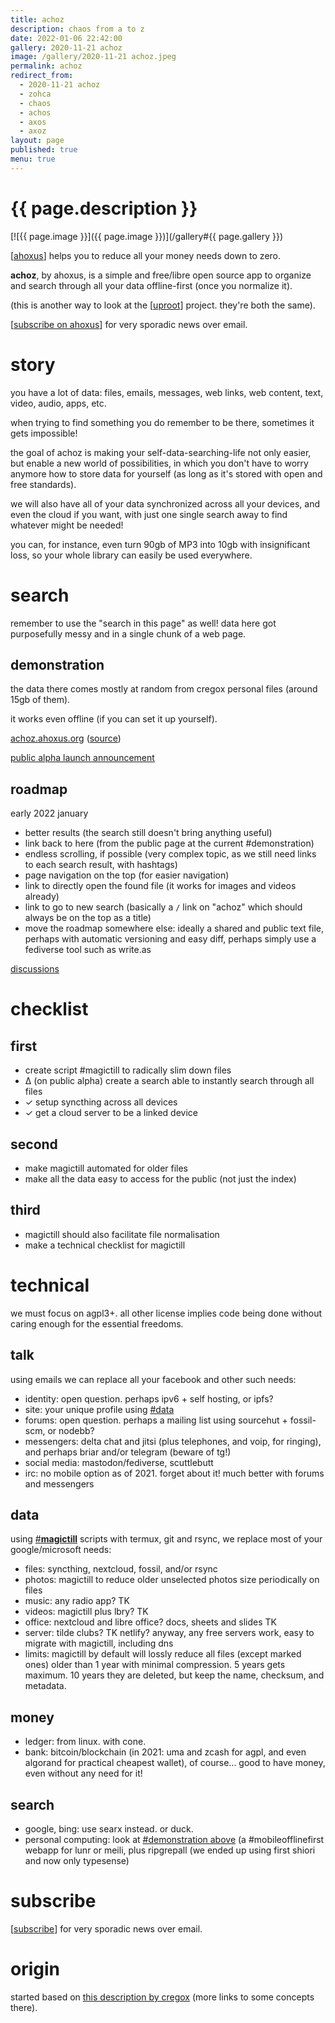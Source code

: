 ```yaml
---
title: achoz
description: chaos from a to z
date: 2022-01-06 22:42:00
gallery: 2020-11-21 achoz
image: /gallery/2020-11-21 achoz.jpeg
permalink: achoz
redirect_from:
  - 2020-11-21 achoz 
  - zohca
  - chaos
  - achos
  - axos
  - axoz
layout: page
published: true
menu: true
---
```


# {{ page.description }}

[![{{ page.image }}]({{ page.image }})](/gallery#{{ page.gallery }})

[[ahoxus](/)] helps you to reduce all your money needs down to zero.

**achoz**, by ahoxus, is a simple and free/libre open source app to organize and search through all your data offline-first (once you normalize it).

(this is another way to look at the [[uproot](/uproot)] project. they're both the same).

[[subscribe on ahoxus](/#subscribe)] for very sporadic news over email.

# story

you have a lot of data: files, emails, messages, web links, web content, text, video, audio, apps, etc.

when trying to find something you do remember to be there, sometimes it gets impossible!

the goal of achoz is making your self-data-searching-life not only easier, but enable a new world of possibilities, in which you don't have to worry anymore how to store data for yourself (as long as it's stored with open and free standards).

we will also have all of your data synchronized across all your devices, and even the cloud if you want, with just one single search away to find whatever might be needed!

you can, for instance, even turn 90gb of MP3 into 10gb with insignificant loss, so your whole library can easily be used everywhere.

# search

remember to use the "search in this page" as well! data here got purposefully messy and in a single chunk of a web page.

## demonstration

the data there comes mostly at random from cregox personal files (around 15gb of them).

it works even offline (if you can set it up yourself).

[achoz.ahoxus.org](http://achoz.ahoxus.org) ([source](https://github.com/kcubeterm/achoz))

[public alpha launch announcement](https://www.reddit.com/r/selfhosted/comments/rtc2q2/achoz_a_selfhost_search_engine_for_your_personal/)

## roadmap

early 2022 january

+ better results (the search still doesn't bring anything useful)
+ link back to here (from the public page at the current #demonstration)
+ endless scrolling, if possible (very complex topic, as we still need links to each search result, with hashtags)
+ page navigation on the top (for easier navigation)
+ link to directly open the found file (it works for images and videos already)
+ link to go to new search (basically a `/` link on "achoz" which should always be on the top as a title)
+ move the roadmap somewhere else: ideally a shared and public text file, perhaps with automatic versioning and easy diff, perhaps simply use a fediverse tool such as write.as

[discussions](https://github.com/kcubeterm/achoz/discussions)

# checklist

## first

- create script #magictill to radically slim down files
- ∆ (on public alpha) create a search able to instantly search through all files
- ✓ setup syncthing across all devices
- ✓ get a cloud server to be a linked device

## second

- make magictill automated for older files
- make all the data easy to access for the public (not just the index)

## third

- magictill should also facilitate file normalisation
- make a technical checklist for magictill

# technical

we must focus on agpl3+. all other license implies code being done without caring enough for the essential freedoms.

## talk

using emails we can replace all your facebook and other such needs:

- identity: open question. perhaps ipv6 + self hosting, or ipfs?
- site: your unique profile using [#data](#data)
- forums: open question. perhaps a mailing list using sourcehut + fossil-scm, or nodebb?
- messengers: delta chat and jitsi (plus telephones, and voip, for ringing), and perhaps briar and/or telegram (beware of tg!)
- social media: mastodon/fediverse, scuttlebutt
- irc: no mobile option as of 2021. forget about it! much better with forums and messengers

## data

using [#**magictill**](#origin) scripts with termux, git and rsync, we replace most of your google/microsoft needs:

- files: syncthing, nextcloud, fossil, and/or rsync
- photos: magictill to reduce older unselected photos size periodically on files
- music: any radio app? TK
- videos: magictill plus lbry? TK
- office: nextcloud and libre office? docs, sheets and slides TK
- server: tilde clubs? TK netlify? anyway, any free servers work, easy to migrate with magictill, including dns
- limits: magictill by default will lossly reduce all files (except marked ones) older than 1 year with minimal compression. 5 years gets maximum. 10 years they are deleted, but keep the name, checksum, and metadata.

## money

- ledger: from linux. with cone.
- bank: bitcoin/blockchain (in 2021: uma and zcash for agpl, and even algorand for practical cheapest wallet), of course... good to have money, even without any need for it!

## search

- google, bing: use searx instead. or duck.
- personal computing: look at [#demonstration above](#demonstration) (a #mobileofflinefirst webapp for lunr or meili, plus ripgrepall (we ended up using first shiori and now only typesense)

# subscribe
[[subscribe](/#subscribe)] for very sporadic news over email.

# origin
started based on [this description by cregox](http://cregox.net/achoz) (more links to some concepts there).
